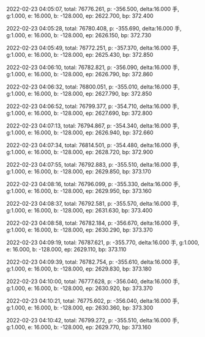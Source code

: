 2022-02-23 04:05:07, total: 76776.261, p: -356.500, delta:16.000 手, g:1.000, e: 16.000, b: -128.000, ep: 2622.700, bp: 372.400

2022-02-23 04:05:28, total: 76780.408, p: -355.690, delta:16.000 手, g:1.000, e: 16.000, b: -128.000, ep: 2626.150, bp: 372.730

2022-02-23 04:05:49, total: 76772.251, p: -357.370, delta:16.000 手, g:1.000, e: 16.000, b: -128.000, ep: 2625.430, bp: 372.850

2022-02-23 04:06:10, total: 76782.821, p: -356.090, delta:16.000 手, g:1.000, e: 16.000, b: -128.000, ep: 2626.790, bp: 372.860

2022-02-23 04:06:32, total: 76800.051, p: -355.010, delta:16.000 手, g:1.000, e: 16.000, b: -128.000, ep: 2627.790, bp: 372.850

2022-02-23 04:06:52, total: 76799.377, p: -354.710, delta:16.000 手, g:1.000, e: 16.000, b: -128.000, ep: 2627.690, bp: 372.800

2022-02-23 04:07:13, total: 76794.867, p: -354.340, delta:16.000 手, g:1.000, e: 16.000, b: -128.000, ep: 2626.940, bp: 372.660

2022-02-23 04:07:34, total: 76814.501, p: -354.480, delta:16.000 手, g:1.000, e: 16.000, b: -128.000, ep: 2628.720, bp: 372.900

2022-02-23 04:07:55, total: 76792.883, p: -355.510, delta:16.000 手, g:1.000, e: 16.000, b: -128.000, ep: 2629.850, bp: 373.170

2022-02-23 04:08:16, total: 76796.099, p: -355.330, delta:16.000 手, g:1.000, e: 16.000, b: -128.000, ep: 2629.950, bp: 373.160

2022-02-23 04:08:37, total: 76792.581, p: -355.570, delta:16.000 手, g:1.000, e: 16.000, b: -128.000, ep: 2631.630, bp: 373.400

2022-02-23 04:08:58, total: 76782.184, p: -356.670, delta:16.000 手, g:1.000, e: 16.000, b: -128.000, ep: 2630.290, bp: 373.370

2022-02-23 04:09:19, total: 76787.621, p: -355.770, delta:16.000 手, g:1.000, e: 16.000, b: -128.000, ep: 2629.110, bp: 373.110

2022-02-23 04:09:39, total: 76782.754, p: -355.610, delta:16.000 手, g:1.000, e: 16.000, b: -128.000, ep: 2629.830, bp: 373.180

2022-02-23 04:10:00, total: 76777.628, p: -356.040, delta:16.000 手, g:1.000, e: 16.000, b: -128.000, ep: 2630.920, bp: 373.370

2022-02-23 04:10:21, total: 76775.602, p: -356.040, delta:16.000 手, g:1.000, e: 16.000, b: -128.000, ep: 2630.360, bp: 373.300

2022-02-23 04:10:42, total: 76799.272, p: -355.510, delta:16.000 手, g:1.000, e: 16.000, b: -128.000, ep: 2629.770, bp: 373.160